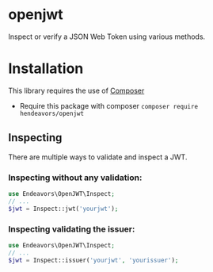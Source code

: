 # openjwt
Inspect or verify a JSON Web Token using various methods.

# Installation

This library requires the use of [Composer](https://getcomposer.org/)

* Require this package with composer `composer require hendeavors/openjwt`

## Inspecting

There are multiple ways to validate and inspect a JWT.

### Inspecting without any validation:
```php
use Endeavors\OpenJWT\Inspect;
// ...
$jwt = Inspect::jwt('yourjwt');
```

### Inspecting validating the issuer:
```php
use Endeavors\OpenJWT\Inspect;
// ...
$jwt = Inspect::issuer('yourjwt', 'yourissuer');
```
